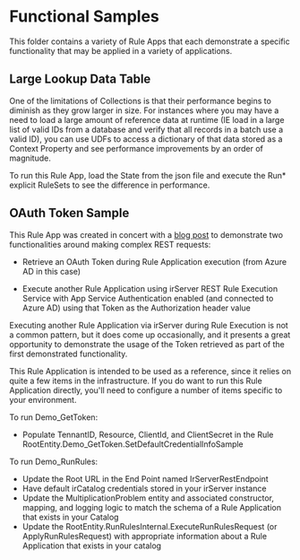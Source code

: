 # Functional Samples

This folder contains a variety of Rule Apps that each demonstrate a specific functionality that may be applied in a variety of applications.

## Large Lookup Data Table
One of the limitations of Collections is that their performance begins to diminish as they grow larger in size.  For instances where you may have a need to load a large amount of reference data at runtime (IE load in a large list of valid IDs from a database and verify that all records in a batch use a valid ID), you can use UDFs to access a dictionary of that data stored as a Context Property and see performance improvements by an order of magnitude.

To run this Rule App, load the State from the json file and execute the Run* explicit RuleSets to see the difference in performance. 

## OAuth Token Sample

This Rule App was created in concert with a [blog post](https://www.inrule.com/resources/blog/give-it-a-rest-part-2) to demonstrate two functionalities around making complex REST requests:

- Retrieve an OAuth Token during Rule Application execution (from Azure AD in this case)

- Execute another Rule Application using irServer REST Rule Execution Service with App Service Authentication enabled (and connected to Azure AD) using that Token as the Authorization header value

Executing another Rule Application via irServer during Rule Execution is not a common pattern, but it does come up occasionally, and it presents a great opportunity to demonstrate the usage of the Token retrieved as part of the first demonstrated functionality.

This Rule Application is intended to be used as a reference, since it relies on quite a few items in the infrastructure.  If you do want to run this Rule Application directly, you'll need to configure a number of items specific to your environment.

To run Demo_GetToken:
- Populate TennantID, Resource, ClientId, and ClientSecret in the Rule RootEntity.Demo_GetToken.SetDefaultCredentialInfoSample

To run Demo_RunRules:
- Update the Root URL in the End Point named IrServerRestEndpoint 
- Have default irCatalog credentials stored in your irServer instance
- Update the MultiplicationProblem entity and associated constructor, mapping, and logging logic to match the schema of a Rule Application that exists in your Catalog
- Update the RootEntity.RunRulesInternal.ExecuteRunRulesRequest (or ApplyRunRulesRequest) with appropriate information about a Rule Application that exists in your catalog

